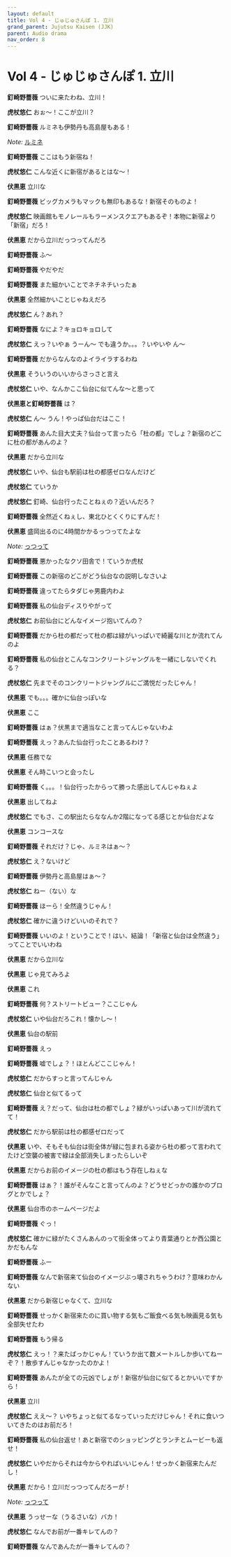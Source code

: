 ```yaml
---
layout: default
title: Vol 4 - じゅじゅさんぽ 1. 立川
grand_parent: Jujutsu Kaisen (JJK)
parent: Audio drama
nav_order: 8
---
```


# Vol 4 - じゅじゅさんぽ 1. 立川

**釘崎野薔薇** ついに来たわね、立川！

**虎杖悠仁** おぉ〜！ここが立川？

**釘崎野薔薇** ルミネも伊勢丹も高島屋もある！

*Note:* [ルミネ](https://www.lumine.ne.jp/)

**釘崎野薔薇** ここはもう新宿ね！

**虎杖悠仁** こんな近くに新宿があるとはな〜！

**伏黒恵** 立川な

**釘崎野薔薇** ビッグカメラもマックも無印もあるな！新宿そのものよ！

**虎杖悠仁** 映画館もモノレールもラーメンスクエアもあるぞ！本物に新宿より「新宿」だろ！

**伏黒恵** だから立川だっつってんだろ

**釘崎野薔薇** ふ〜

**釘崎野薔薇** やだやだ

**釘崎野薔薇** また細かいことでネチネチいったぁ

**伏黒恵** 全然細かいことじゃねえだろ

**虎杖悠仁** ん？あれ？

**釘崎野薔薇** なによ？キョロキョロして

**虎杖悠仁** えっ？いやぁ うーん〜 でも違うか。。。？いやいや ん〜

**釘崎野薔薇** だからなんなのよイライラするわね

**伏黒恵** そういうのいいからさっさと言え

**虎杖悠仁** いや、なんかここ仙台に似てんな〜と思って

**伏黒恵と釘崎野薔薇** は？

**虎杖悠仁** ん〜 うん！やっぱ仙台だはここ！

**釘崎野薔薇** あんた目大丈夫？仙台って言ったら「杜の都」でしょ？新宿のどこに杜の都があんのよ？

**伏黒恵** だから立川な

**虎杖悠仁** いや、仙台も駅前は杜の都感ゼロなんだけど

**虎杖悠仁** ていうか

**虎杖悠仁** 釘崎、仙台行ったことねぇの？近いんだろ？

**釘崎野薔薇** 全然近くねぇし、東北ひとくくりにすんだ！

**伏黒恵** 盛岡出るのに4時間かかるっつってたよな

*Note:* [っつって](https://hinative.com/ja/questions/1694177)

**釘崎野薔薇** 悪かったなクソ田舎で！ていうか虎杖

**釘崎野薔薇** この新宿のどこがどう仙台なの説明しなさいよ

**釘崎野薔薇** 違ってたらタダじゃ男鹿内わよ

**釘崎野薔薇** 私の仙台ディスりやがって

**虎杖悠仁** お前仙台にどんなイメージ抱いてんの？

**釘崎野薔薇** だから杜の都だって杜の都は緑がいっぱいで綺麗な川とか流れてんのよ

**釘崎野薔薇** 私の仙台とこんなコンクリートジャングルを一緒にしないでくれる？

**虎杖悠仁** 先までそのコンクリートジャングルにご満悦だったじゃん！

**伏黒恵** でも。。。確かに仙台っぽいな

**伏黒恵** ここ

**釘崎野薔薇** はぁ？伏黒まで適当なこと言ってんじゃないわよ

**釘崎野薔薇** えっ？あんた仙台行ったことあるわけ？

**伏黒恵** 任務でな

**伏黒恵** そん時こいつと会ったし

**釘崎野薔薇** く。。。！仙台行ったからって勝った感出してんじゃねぇよ

**伏黒恵** 出してねよ

**虎杖悠仁** でもさ、この駅出たらななんか2階になってる感じとか仙台だよな

**伏黒恵** コンコースな

**釘崎野薔薇** それだけ？じゃ、ルミネはぁ〜？

**虎杖悠仁** え？ないけど

**釘崎野薔薇** 伊勢丹と高島屋はぁ〜？

**虎杖悠仁** ねー（ない）な

**釘崎野薔薇** ほーら！全然違うじゃん！

**虎杖悠仁** 確かに違うけどいいのそれで？

**釘崎野薔薇** いいのよ！ということで！はい、結論！「新宿と仙台は全然違う」ってことでいいわね

**伏黒恵** だから立川な

**伏黒恵** じゃ見てみろよ

**伏黒恵** これ

**釘崎野薔薇** 何？ストリートビュー？ここじゃん

**虎杖悠仁** いや仙台だろこれ！懐かし〜！

**伏黒恵** 仙台の駅前

**釘崎野薔薇** えっ

**釘崎野薔薇** 嘘でしょ？！ほとんどここじゃん！

**虎杖悠仁** だからすっと言ってんじゃん

**虎杖悠仁** 仙台と似てるって

**釘崎野薔薇** え？だって、仙台は杜の都でしょ？緑がいっぱいあって川が流れてて！

**虎杖悠仁** だから駅前は杜の都感ゼロだって

**伏黒恵** いや、そもそも仙台は街全体が緑に包まれる姿から杜の都って言われてたけど空襲の被害で緑は全部消失しまったらしいぞ

**伏黒恵** だからお前のイメージの杜の都はもう存在しねぇな

**釘崎野薔薇** はぁ？！誰がそんなこと言ってんのよ？どうせどっかの誰かのブログとかでしょ？

**伏黒恵** 仙台市のホームページだよ

**釘崎野薔薇** ぐっ！

**虎杖悠仁** 確かに緑がたくさんあんのって街全体ってより青葉通りとか西公園とかだもんな

**釘崎野薔薇** ふー

**釘崎野薔薇** なんで新宿来て仙台のイメージぶっ壊されちゃうわけ？意味わかんない

**伏黒恵** だから新宿じゃなくて、立川な

**釘崎野薔薇** せっかく新宿来たのに買い物する気もご飯食べる気も映画見る気も全部失せたわ

**釘崎野薔薇** もう帰る

**虎杖悠仁** えっ！？来たばっかじゃん！ていうか出て数メートルしか歩いてねーぞ？！散歩すんじゃなかったのかよ！

**釘崎野薔薇** あんたが全ての元凶でしょが！新宿が仙台に似てるとかいいですから！

**伏黒恵** 立川

**虎杖悠仁** ええ〜？ いやちょっと似てるなっていっただけじゃん！それに食いついてきたのはお前だろ！

**釘崎野薔薇** 私の仙台返せ！あと新宿でのショッピングとランチとムービーも返せ！

**虎杖悠仁** いやだからそれは今からやればいいじゃん！せっかく新宿来たんだし！

**伏黒恵** だから！立川だっつってんだろーが！

*Note:* [っつって](https://hinative.com/ja/questions/1694177)

**伏黒恵** うっせーな（うるさいな）バカ！

**虎杖悠仁** なんでお前が一番キレてんの？

**釘崎野薔薇** なんであんたが一番キレてんの？
